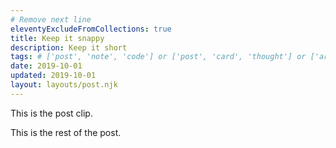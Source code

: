 ```yaml
---
# Remove next line
eleventyExcludeFromCollections: true
title: Keep it snappy
description: Keep it short
tags: # ['post', 'note', 'code'] or ['post', 'card', 'thought'] or ['arcticle, 'code']
date: 2019-10-01
updated: 2019-10-01
layout: layouts/post.njk
---
```


This is the post clip.

<!END clip>

This is the rest of the post.
